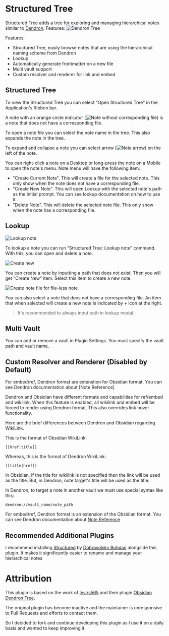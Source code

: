 # Structured Tree

Structured Tree adds a tree for exploring and managing hierarchical notes similar to [Dendron](https://www.dendron.so/). Features:
![Dendron Tree](images/dendron-tree.png)

Features:

-   Structured Tree, easily browse notes that are using the hierarchical naming scheme from Dendron
-   Lookup
-   Automatically generate frontmatter on a new file
-   Multi vault support
-   Custom resolver and renderer for link and embed

## Structured Tree

To view the Structured Tree you can select "Open Structured Tree" in the Application's Ribbon bar.

A note with an orange circle indicator
(![Note without corresponding file](images/note-without-file.png)) is a note that does not have a
corresponding file.

To open a note file you can select the note name in the tree. This also expands the note in the
tree.

To expand and collapse a note you can select arrow (![Note arrow](images/arrow.png)) on the left of
the note.

You can right-click a note on a Desktop or long-press the note on a Mobile to open the note's menu.
Note menu will have the following item:

-   "Create Current Note". This will create a file for the selected note. This only show when the note
    does not have a corresponding file.
-   "Create New Note". This will open Lookup with the selected note's path as the initial prompt. You
    can see lookup documentation on how to use it.
-   "Delete Note". This will delete the selected note file. This only show when the note has a
    corresponding file.

## Lookup

![Lookup note](images/lookup.png)

To lookup a note you can run "Structured Tree: Lookup note" command. With this, you can open and delete
a note.

![Create new](images/lookup-new.png)

You can create a note by inputting a path that does not exist. Then you will get "Create
New" item. Select this item to create a new note.

![Create note file for file-less note](images/create-new-existing.png)

You can also select a note that does not have a corresponding file. An item that when selected will
create a new note is indicated by + icon at the right.

> It's recommended to always input path in lookup modal.

## Multi Vault

You can add or remove a vault in Plugin Settings. You must specify the vault path and vault name.

## Custom Resolver and Renderer (Disabled by Default)

For embed/ref, Dendron format are extenstion for Obsidian format. You can see Dendron documentation
about [Note Reference]

Dendron and Obsidian have different formats and capabilities for ref/embed and wikilink. When this
feature is enabled, all wikilink and embed will be forced to render using Dendron format. This also
overrides link hover functionality.

Here are the brief differences between Dendron and Obsidian regarding WikiLink.

This is the format of Obsidian WikiLink:

```
[[href|title]]
```

Whereas, this is the format of Dendron WikiLink:

```
[[title|href]]
```

In Obsidian, if the title for wikilink is not specified then the link will be used as the title.
But, in Dendron, note target's title will be used as the title.

In Dendron, to target a note in another vault we must use special syntax like this:

```
dendron://vault_name/note_path
```

For embed/ref, Dendron format is an extension of the Obsidian format. You can see Dendron
documentation about
[Note Reference](https://wiki.dendron.so/notes/f1af56bb-db27-47ae-8406-61a98de6c78c)

## Recommended Additional Plugins

I recommend installing [Structured](https://github.com/dobrovolsky/obsidian-structure) by [Dobrovolsky Bohdan](https://github.com/dobrovolsky) alongside this plugin. It makes it significantly easier to rename and manage your hierarchical notes

# Attribution

This plugin is based on the work of [levirs565](https://github.com/levirs565/) and their plugin [Obsidian Dendron Tree](https://github.com/levirs565/obsidian-dendron-tree).

The original plugin has become inactive and the maintainer is unresponsive to Pull Requests and efforts to contact them.

So I decided to fork and continue developing this plugin as I use it on a daily basis and wanted to keep improving it.
